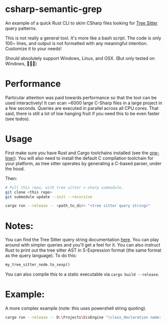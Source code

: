 # csharp-semantic-grep
An example of a quick Rust CLI to skim CSharp files looking for [Tree Sitter](https://tree-sitter.github.io/tree-sitter/) query patterns.

This is not really a general tool. It's more like a bash script. The code is only 100~ lines, and output is not formatted with any meaningful intention. Customize it to your needs! 

Should absolutely support Windows, Linux, and OSX. (But only tested on Windows, 🙇🏻‍♂️)

# Performance

Particular attention was paid towards performance so that the tool can be used interactively! It can scan ~6000 large C-Sharp files in a large project in a few seconds. Queries are executed in parallel across all CPU cores. That said, there is still a lot of low hanging fruit if you need this to be even faster (see todos).

# Usage

First make sure you have Rust and Cargo toolchains installed (see the [one-liner](https://www.rust-lang.org/tools/install)). You will also need to install the default C compilation toolchain for your platform, as tree sitter operates by generating a C-based parser, under the hood. 

Then:

```bash
# Pull this repo, with tree sitter c-sharp submodule.
git clone <this repo>
git submodule update --init --recursive

cargo run --release -- <path_to_dir> "<tree sitter query string>"
```

# Notes:

You can find the Tree Sitter query string documentation [here](https://tree-sitter.github.io/tree-sitter/using-parsers#pattern-matching-with-queries). You can play around with simpler queries and you'll get a feel for it. You can also instruct Rust to print out the tree sitter AST in S-Expression format (the same format as the query language). To do this:

```rust
my_tree_sitter_node.to_sexp()
```

You can also compile this to a static executable via `cargo build --release`.


# Example:

A more complex example (note: this uses powershell string quoting).
```bash
cargo run --release -- D:\Projects\EcsEngine "(class_declaration name: (identifier) bases: (base_list (identifier) @parent) body: (declaration_list (field_declaration . (modifier) @modifier) @field (#not-eq? @modifier ""public"")))"'
```


